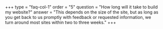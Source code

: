 +++
type = "faq-col-1"
order = "5"
question = "How long will it take to build my website?"
answer = "This depends on the size of the site, but as long as you get back to us promptly with feedback or requested information, we turn around most sites within two to three weeks."
+++
